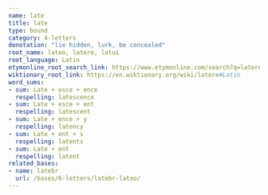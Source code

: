 ```yaml
---
name: late
title: late
type: bound
category: 4-letters
denotation: "lie hidden, lurk, be concealed"
root_name: lateo, latere, latui
root_language: Latin
etymonline_root_search_link: https://www.etymonline.com/search?q=latere
wiktionary_root_link: https://en.wiktionary.org/wiki/latere#Latin
word_sums:
- sum: Late + esce + ence
  respelling: latescence
- sum: Late + esce + ent
  respelling: latescent
- sum: Late + ence + y
  respelling: latency
- sum: Late + ent + s
  respelling: latents
- sum: Late + ent
  respelling: latent
related_bases:
- name: latebr
  url: /bases/6-letters/latebr-lateo/
---
```

